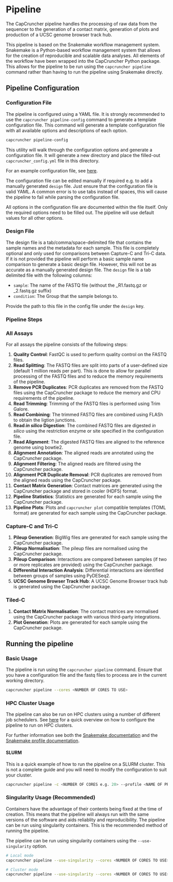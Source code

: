 # Pipeline

The CapCruncher pipeline handles the processing of raw data from the sequencer to the generation of a contact matrix, generation of plots and production of a UCSC genome browser track hub.

This pipeline is based on the Snakemake workflow management system. Snakemake is a Python-based workflow management system that allows for the creation of reproducible and scalable data analyses. All elements of the workflow have been wrapped into the CapCruncher Python package. This allows for the pipeline to be run using the `capcruncher pipeline` command rather than having to run the pipeline using Snakemake directly.

## Pipeline Configuration

### Configuration File

The pipeline is configured using a YAML file. It is strongly recommended to use the `capcruncher pipeline-config` command to generate a template configuration file. This command will generate a template configuration file with all available options and descriptions of each option.

```bash
capcruncher pipeline-config
```

This utility will walk through the configuration options and generate a configuration file. It will generate a new directory <DATE>_<PROJECT NAME>_<ASSAY> and place the filled-out `capcruncher_config.yml` file in this directory.

For an example configuration file, see [here](examples/capcruncher_config.yml).

The configuration file can be edited manually if required e.g. to add a manually generated `design` file. Just ensure that the configuration file is valid YAML. A common error is to use tabs instead of spaces, this will cause the pipeline to fail while parsing the configuration file.

All options in the configuration file are documented within the file itself. Only the required options need to be filled out. The pipeline will use default values for all other options.

### Design File

The design file is a tab/comma/space-delimited file that contains the sample names and the metadata for each sample. This file is completely optional and only used for comparisons between Capture-C and Tri-C data. If it is not provided the pipeline will perform a basic sample name comparison to generate a basic design file. However, this will not be as accurate as a manually generated design file. The `design` file is a tab delimited file with the following columns:

- `sample`: The name of the FASTQ file (without the _R1.fastq.gz or _2.fastq.gz suffix)
- `condition`: The Group that the sample belongs to.

Provide the path to this file in the config file under the `design` key.


### Pipeline Steps


### All Assays

For all assays the pipeline consists of the following steps:

1. **Quality Control**: FastQC is used to perform quality control on the FASTQ files.
1. **Read Splitting**: The FASTQ files are split into parts of a user-defined size (default 1 million reads per part). This is done to allow for parallel processing of the FASTQ files and to reduce the memory requirements of the pipeline.
1. **Remove PCR Duplicates**: PCR duplicates are removed from the FASTQ files using the CapCruncher package to reduce the memory and CPU requirements of the pipeline.
1. **Read Trimming**: Trimming of the FASTQ files is performed using Trim Galore.
1. **Read Combining**: The trimmed FASTQ files are combined using FLASh to obtain the ligtion junctions.
1. **Read *in silico* Digestion**: The combined FASTQ files are digested *in silico* using the restriction enzyme or site specified in the configuration file.
1. **Read Alignment**: The digested FASTQ files are aligned to the reference genome using bowtie2.
1. **Alignment Annotation**: The aligned reads are annotated using the CapCruncher package.
1. **Alignment Filtering**: The aligned reads are filtered using the CapCruncher package.
1. **Alignment PCR Duplicate Removal**: PCR duplicates are removed from the aligned reads using the CapCruncher package.
1. **Contact Matrix Generation**: Contact matrices are generated using the CapCruncher package and stored in cooler (HDF5) format.
1. **Pipeline Statistics**: Statistics are generated for each sample using the CapCruncher package.
1. **Pipeline Plots**: Plots and `capcruncher plot` compatible templates (TOML format) are generated for each sample using the CapCruncher package.

### Capture-C and Tri-C

1. **Pileup Generation**: BigWig files are generated for each sample using the CapCruncher package.
1. **Pileup Normalisation**: The pileup files are normalised using the CapCruncher package.
1. **Pileup Comparison**: Interactions are compared between samples (if two or more replicates are provided) using the CapCruncher package.
1. **Differenital Interaction Analysis**: Differential interactions are identified between groups of samples using PyDESeq2.
1. **UCSC Genome Browser Track Hub**: A UCSC Genome Browser track hub is generated using the CapCruncher package.

### Tiled-C

1. **Contact Matrix Normalisation**: The contact matrices are normalised using the CapCruncher package with various third-party integrations.
1. **Plot Generation**: Plots are generated for each sample using the CapCruncher package.


## Running the pipeline

### Basic Usage

The pipeline is run using the `capcruncher pipeline` command. Ensure that you have a configuration file and the fastq files to process are in the current working directory.

```bash
capcruncher pipeline --cores <NUMBER OF CORES TO USE>
```

### HPC Cluster Usage

The pipeline can also be run on HPC clusters using a number of different job schedulers. See [here](cluster_config.md) for a quick overview on how to configure the pipeline to run on HPC clusters.

For further information see both the [Snakemake documentation](https://snakemake.readthedocs.io/en/stable/executing/cluster.html) and the [Snakemake profile documentation](https://snakemake.readthedocs.io/en/stable/executing/cli.html#profiles).

#### SLURM

This is a quick example of how to run the pipeline on a SLURM cluster. This is not a complete guide and you will need to modify the configuration to suit your cluster.

```bash
capcruncher pipeline -c <NUMBER OF CORES e.g. 20> --profile <NAME OF PROFILE OR PATH TO PROFILE>
```


### Singularity Usage (Recommended)

Containers have the advantage of their contents being fixed at the time of creation. This means that the pipeline will always run with the same versions of the software and aids reliablity and reproducibility. The pipeline can be run using singularity containers. This is the recommended method of running the pipeline.

The pipeline can be run using singularity containers using the `--use-singularity` option.

```bash
# Local mode
capcruncher pipeline --use-singularity --cores <NUMBER OF CORES TO USE>

# Cluster mode
capcruncher pipeline --use-singularity --cores <NUMBER OF CORES TO USE> --profile <NAME OF PROFILE OR PATH TO PROFILE>
```
